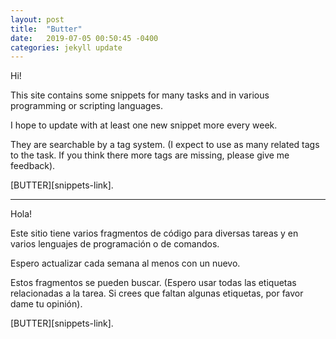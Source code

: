 ```yaml
---
layout: post
title:  "Butter"
date:   2019-07-05 00:50:45 -0400
categories: jekyll update
---
```


Hi!

This site contains some snippets for many tasks and in various programming or scripting languages.

I hope to update with at least one new snippet more every week. 

They are searchable by a tag system. (I expect to use as many related tags to the task. If you think there more tags are missing, please give me feedback).

[BUTTER][snippets-link].


___

Hola!

Este sitio tiene varios fragmentos de código para diversas tareas y en varios lenguajes de programación o de comandos.

Espero actualizar cada semana al menos con un nuevo.

Estos fragmentos se pueden buscar. (Espero usar todas las etiquetas relacionadas a la tarea. Si crees que faltan algunas etiquetas, por favor dame tu opinión).

[BUTTER][snippets-link].


[snnipets-link]: https://github.com/MOTEorg/Butter



